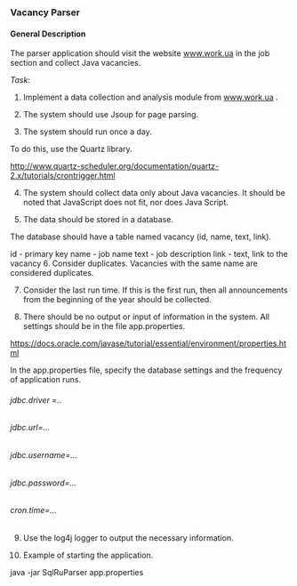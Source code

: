 ### Vacancy Parser
  #### General Description

The parser application should visit the website www.work.ua in the job section and collect Java vacancies.

_Task_:

1. Implement a data collection and analysis module from www.work.ua .

2. The system should use Jsoup for page parsing.

3. The system should run once a day.

To do this, use the Quartz library.

http://www.quartz-scheduler.org/documentation/quartz-2.x/tutorials/crontrigger.html

4. The system should collect data only about Java vacancies. It should be noted that JavaScript does not fit, nor does Java Script.

5. The data should be stored in a database.

The database should have a table named vacancy (id, name, text, link).

id - primary key
name - job name
text - job description
link - text, link to the vacancy
6. Consider duplicates. Vacancies with the same name are considered duplicates.

7. Consider the last run time. If this is the first run, then all announcements from the beginning of the year should be collected.

8. There should be no output or input of information in the system. All settings should be in the file app.properties.

https://docs.oracle.com/javase/tutorial/essential/environment/properties.html

In the app.properties file, specify the database settings and the frequency of application runs.

###### jdbc.driver =.. 
######  jdbc.url=...
###### jdbc.username=...
###### jdbc.password=...
###### cron.time=...
9. Use the log4j logger to output the necessary information.

10. Example of starting the application.

java -jar SqlRuParser app.properties